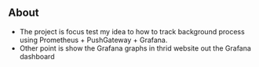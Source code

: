 ## About

- The project is focus test my idea to how to track background process using Prometheus + PushGateway + Grafana.
- Other point is show the Grafana graphs in thrid website out the Grafana dashboard